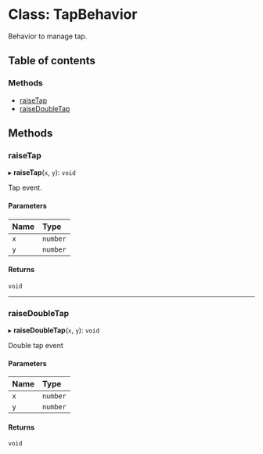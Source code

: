 # Class: TapBehavior

Behavior to manage tap.

## Table of contents

### Methods

- [raiseTap](TapBehavior.md#raisetap)
- [raiseDoubleTap](TapBehavior.md#raisedoubletap)

## Methods

### raiseTap

▸ **raiseTap**(`x`, `y`): `void`

Tap event.

#### Parameters

| Name | Type |
| :------ | :------ |
| `x` | `number` |
| `y` | `number` |

#### Returns

`void`

___

### raiseDoubleTap

▸ **raiseDoubleTap**(`x`, `y`): `void`

Double tap event

#### Parameters

| Name | Type |
| :------ | :------ |
| `x` | `number` |
| `y` | `number` |

#### Returns

`void`
